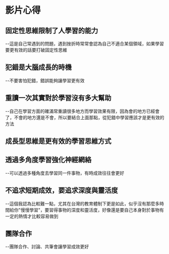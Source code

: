 # 影片心得   
## **固定性思維**限制了人學習的能力   
--這是自己常遇到的問題，遇到挫折時常常會認為自己不適合某個領域，如果學習要更有效的話要打破固定性思維      
## **犯錯**是大腦成長的時機   
--不要害怕犯錯，錯誤能夠讓學習更有效       
## 重讀一次其實對於學習沒有多大幫助      
--自己在學習方面的確滿常重讀很多地方而學習效果有限，因為會的地方已經會了，不會的地方還是不會，所以要結合上面那點，從犯錯中學習應該才是更有效的方法      
## **成長型思維**是更有效的學習思維方式      
## 透過**多角度學習**強化神經網絡   
--可以透過多種角度去學習同一件事物，有時成效往往會更好      
## 不追求短期成效，要追求深度與靈活度   
--這個我認為比較難一點，尤其在台灣的教育體制下更是如此，似乎沒有那麼多時間給你"慢慢學習"，要習得事物的深度和靈活度，好像還是要自己本身對於事物有一定的熱情才比較容易做到
## 團隊合作
--團隊合作、討論、共筆會讓學習成效更好